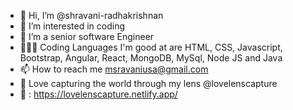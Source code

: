 - 👋 Hi, I’m @shravani-radhakrishnan
- 👀 I’m interested in coding
- 🌱 I’m a senior software Engineer
- 👩🏻‍💻 Coding Languages I'm good at are HTML, CSS, Javascript, Bootstrap, Angular, React, MongoDB, MySql, Node JS and Java
- 📫 How to reach me msravaniusa@gmail.com
- 📸 Love capturing the world through my lens @lovelenscapture
- 🔗 : https://lovelenscapture.netlify.app/ 
